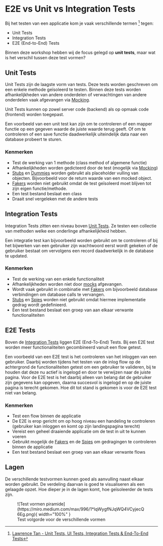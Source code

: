 E2E vs Unit vs Integration Tests
===============================

Bij het testen van een applicatie kom je vaak verschillende termen [^1] tegen:

* Unit Tests
* Integration Tests
* E2E (End-to-End) Tests

Binnen deze workshop hebben wij de focus gelegd op __unit tests__,
maar wat is het verschil tussen deze test vormen?

## Unit Tests
Unit Tests zijn de laagste vorm van tests. Deze tests worden geschreven om een enkele methode geïsoleerd te testen.
Binnen deze tests worden afhankelijkheden van andere onderdelen of verwachtingen van andere onderdelen vaak afgevangen
via [Mocking][Mocking].

Unit Tests kunnen op zowel server code (backend) als op opmaak code (frontend) worden toegepast.

Een voorbeeld van een unit test kan zijn om te controleren of een mapper functie op een gegeven waarde de
juiste waarde terug geeft. Of om te controleren of een save functie daadwerkelijk uiteindelijk data naar
een database probeert te sturen.

### Kenmerken

- Test de werking van 1 methode (class method of algemene functie)
- Afhankelijkheden worden gedicteerd door de test (mogelijk via [Mocking][Mocking])
- [Stubs][Stubs] en [Dummies][Dummies] worden gebruikt als placeholder vulling van objecten.
Bijvoorbeeld voor de return waarde van een mocked object.
- [Fakers][Fakers] worden niet gebruikt omdat de test geïsoleerd moet blijven tot zijn eigen
functie/methode.
- Een test bestand beslaat een class
- Draait snel vergeleken met de andere tests

## Integration Tests
Integration Tests zitten een niveau boven [Unit Tests](#unit-tests). Ze testen een collectie van methoden
welke een onderlinge afhankelijkheid hebben.

Een integratie test kan bijvoorbeeld worden gebruikt om te
controleren of bij het bijwerken van een gebruiker zijn wachtwoord eerst wordt gekeken of de gebruiker
bestaat om vervolgens een record daadwerkelijk in de database te updated.

### Kenmerken

- Test de werking van een enkele functionaliteit
- Afhankelijkheden worden niet door [mocks][Mocking] afgevangen.
- Wordt vaak gebruikt in combinatie met [Fakers](Fakers) om bijvoorbeeld database verbindingen
om database calls te vervangen.
- [Stubs][Stubs] en [Spies][Spies] worden niet gebruikt omdat hiermee implementatie gedrag wordt
gedefinieerd.
- Een test bestand beslaat een groep van aan elkaar verwante functionaliteiten

## E2E Tests
Boven de [Integration Tests](#integration-tests) liggen E2E (End-To-End) Tests. Bij een E2E test worden meer
functionaliteiten gecombineerd vanuit een flow getest.

Een voorbeeld van een E2E test is het controleren van het inloggen van een gebruiker. Daarbij worden tijdens
het testen van de inlog flow op de achtergrond de functionaliteiten getest om een gebruiker te valideren, bij te houden
dat deze nu actief is ingelogd en door te verwijzen naar de juiste pagina. Voor de E2E test is het daarbij alleen van
belang dat de gebruiker zijn gegevens kan opgeven, daarna succesvol is ingelogd en op de juiste pagina is terecht
gekomen. Hoe dit tot stand is gekomen is voor de E2E test niet van belang.

### Kenmerken

- Test een flow binnen de applicatie
- De E2E is erop gericht om op hoog niveau een handeling te controleren (gebruiker kan inloggen en komt op zijn
landingspagina terecht)
- Vereist een geheel draaiende applicatie om de test in uit te kunnen voeren
- Gebruikt mogelijk de [Fakers](Fakers) en de [Spies][Spies] om gedragingen te controleren binnen de applicatie
- Een test bestand beslaat een groep van aan elkaar verwante flows

## Lagen
De verschillende testvormen kunnen goed als aanvulling naast elkaar
worden gebruikt. De verdeling daarvan is goed te visualiseren als een
gelaagde opzet. Hoe dieper je in de lagen komt, hoe geïsoleerder de
tests zijn.

<figure markdown>
  ![Test vormen piramide](https://miro.medium.com/max/996/1*lqWygfNJqWQ4VCyjecQ6Eg.png){ width="100%" }
  <figcaption>Test volgorde voor de verschillende vormen</figcaption>
</figure>

[Mocking]: /tabs/Referenties/terminologie/#mocks "Mocks zijn in test beschreven gedragingen van afhankelijkheden"
[Fakers]: /tabs/Referenties/terminologie/#fakers "Fakers zijn uitvoerbare implementaties welke productie implementaties vervangen"
[Spies]: /tabs/Referenties/terminologie/#spies "Spies zijn Stubs welke extra informatie bijhouden over hoe ze benaderd zijn"
[Stubs]: /tabs/Referenties/terminologie/#stubs 'Stubs zijn "Domme implementaties" welke een productie implementatie vervangen maar altijd dezelfde state terug geven'
[Dummies]: /tabs/Referenties/terminologie/#dummies "Dummies zijn vervangende instanties welke niet een rol spelen in de uitgevoerde (test) code"

[^1]: [Lawrence Tan - Unit Tests, UI Tests, Integration Tests & End-To-End Tests](https://lawrey.medium.com/unit-tests-ui-tests-integration-tests-end-to-end-tests-c0d98e0218a6)